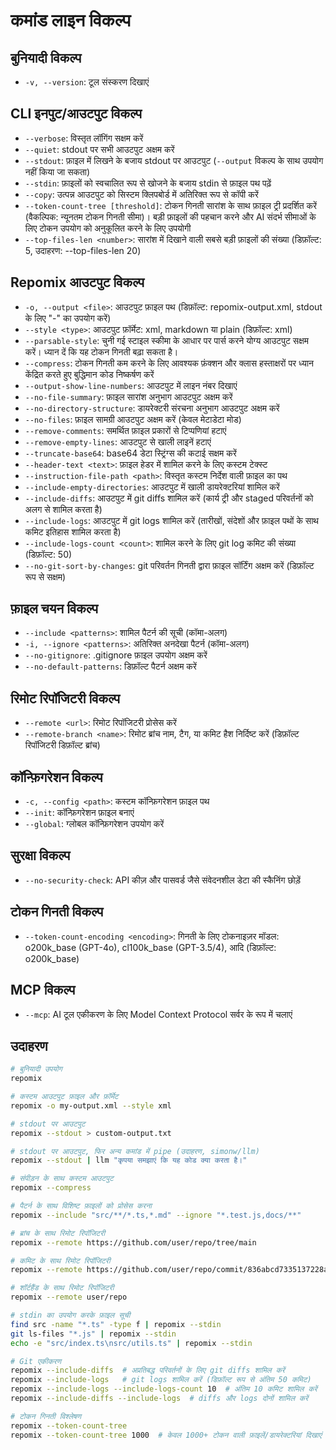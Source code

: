 # कमांड लाइन विकल्प

## बुनियादी विकल्प
- `-v, --version`: टूल संस्करण दिखाएं

## CLI इनपुट/आउटपुट विकल्प
- `--verbose`: विस्तृत लॉगिंग सक्षम करें
- `--quiet`: stdout पर सभी आउटपुट अक्षम करें
- `--stdout`: फ़ाइल में लिखने के बजाय stdout पर आउटपुट (`--output` विकल्प के साथ उपयोग नहीं किया जा सकता)
- `--stdin`: फ़ाइलों को स्वचालित रूप से खोजने के बजाय stdin से फ़ाइल पथ पढ़ें
- `--copy`: उत्पन्न आउटपुट को सिस्टम क्लिपबोर्ड में अतिरिक्त रूप से कॉपी करें
- `--token-count-tree [threshold]`: टोकन गिनती सारांश के साथ फ़ाइल ट्री प्रदर्शित करें (वैकल्पिक: न्यूनतम टोकन गिनती सीमा)। बड़ी फ़ाइलों की पहचान करने और AI संदर्भ सीमाओं के लिए टोकन उपयोग को अनुकूलित करने के लिए उपयोगी
- `--top-files-len <number>`: सारांश में दिखाने वाली सबसे बड़ी फ़ाइलों की संख्या (डिफ़ॉल्ट: 5, उदाहरण: --top-files-len 20)

## Repomix आउटपुट विकल्प
- `-o, --output <file>`: आउटपुट फ़ाइल पथ (डिफ़ॉल्ट: repomix-output.xml, stdout के लिए "-" का उपयोग करें)
- `--style <type>`: आउटपुट फ़ॉर्मेट: xml, markdown या plain (डिफ़ॉल्ट: xml)
- `--parsable-style`: चुनी गई स्टाइल स्कीमा के आधार पर पार्स करने योग्य आउटपुट सक्षम करें। ध्यान दें कि यह टोकन गिनती बढ़ा सकता है।
- `--compress`: टोकन गिनती कम करने के लिए आवश्यक फ़ंक्शन और क्लास हस्ताक्षरों पर ध्यान केंद्रित करते हुए बुद्धिमान कोड निष्कर्षण करें
- `--output-show-line-numbers`: आउटपुट में लाइन नंबर दिखाएं
- `--no-file-summary`: फ़ाइल सारांश अनुभाग आउटपुट अक्षम करें
- `--no-directory-structure`: डायरेक्टरी संरचना अनुभाग आउटपुट अक्षम करें
- `--no-files`: फ़ाइल सामग्री आउटपुट अक्षम करें (केवल मेटाडेटा मोड)
- `--remove-comments`: समर्थित फ़ाइल प्रकारों से टिप्पणियां हटाएं
- `--remove-empty-lines`: आउटपुट से खाली लाइनें हटाएं
- `--truncate-base64`: base64 डेटा स्ट्रिंग्स की कटाई सक्षम करें
- `--header-text <text>`: फ़ाइल हेडर में शामिल करने के लिए कस्टम टेक्स्ट
- `--instruction-file-path <path>`: विस्तृत कस्टम निर्देश वाली फ़ाइल का पथ
- `--include-empty-directories`: आउटपुट में खाली डायरेक्टरियां शामिल करें
- `--include-diffs`: आउटपुट में git diffs शामिल करें (कार्य ट्री और staged परिवर्तनों को अलग से शामिल करता है)
- `--include-logs`: आउटपुट में git logs शामिल करें (तारीखों, संदेशों और फ़ाइल पथों के साथ कमिट इतिहास शामिल करता है)
- `--include-logs-count <count>`: शामिल करने के लिए git log कमिट की संख्या (डिफ़ॉल्ट: 50)
- `--no-git-sort-by-changes`: git परिवर्तन गिनती द्वारा फ़ाइल सॉर्टिंग अक्षम करें (डिफ़ॉल्ट रूप से सक्षम)

## फ़ाइल चयन विकल्प
- `--include <patterns>`: शामिल पैटर्न की सूची (कॉमा-अलग)
- `-i, --ignore <patterns>`: अतिरिक्त अनदेखा पैटर्न (कॉमा-अलग)
- `--no-gitignore`: .gitignore फ़ाइल उपयोग अक्षम करें
- `--no-default-patterns`: डिफ़ॉल्ट पैटर्न अक्षम करें

## रिमोट रिपॉजिटरी विकल्प
- `--remote <url>`: रिमोट रिपॉजिटरी प्रोसेस करें
- `--remote-branch <name>`: रिमोट ब्रांच नाम, टैग, या कमिट हैश निर्दिष्ट करें (डिफ़ॉल्ट रिपॉजिटरी डिफ़ॉल्ट ब्रांच)

## कॉन्फ़िगरेशन विकल्प
- `-c, --config <path>`: कस्टम कॉन्फ़िगरेशन फ़ाइल पथ
- `--init`: कॉन्फ़िगरेशन फ़ाइल बनाएं
- `--global`: ग्लोबल कॉन्फ़िगरेशन उपयोग करें

## सुरक्षा विकल्प
- `--no-security-check`: API कीज़ और पासवर्ड जैसे संवेदनशील डेटा की स्कैनिंग छोड़ें

## टोकन गिनती विकल्प
- `--token-count-encoding <encoding>`: गिनती के लिए टोकनाइज़र मॉडल: o200k_base (GPT-4o), cl100k_base (GPT-3.5/4), आदि (डिफ़ॉल्ट: o200k_base)

## MCP विकल्प
- `--mcp`: AI टूल एकीकरण के लिए Model Context Protocol सर्वर के रूप में चलाएं

## उदाहरण

```bash
# बुनियादी उपयोग
repomix

# कस्टम आउटपुट फ़ाइल और फ़ॉर्मेट
repomix -o my-output.xml --style xml

# stdout पर आउटपुट
repomix --stdout > custom-output.txt

# stdout पर आउटपुट, फिर अन्य कमांड में pipe (उदाहरण, simonw/llm)
repomix --stdout | llm "कृपया समझाएं कि यह कोड क्या करता है।"

# संपीड़न के साथ कस्टम आउटपुट
repomix --compress

# पैटर्न के साथ विशिष्ट फ़ाइलों को प्रोसेस करना
repomix --include "src/**/*.ts,*.md" --ignore "*.test.js,docs/**"

# ब्रांच के साथ रिमोट रिपॉजिटरी
repomix --remote https://github.com/user/repo/tree/main

# कमिट के साथ रिमोट रिपॉजिटरी
repomix --remote https://github.com/user/repo/commit/836abcd7335137228ad77feb28655d85712680f1

# शॉर्टहैंड के साथ रिमोट रिपॉजिटरी
repomix --remote user/repo

# stdin का उपयोग करके फ़ाइल सूची
find src -name "*.ts" -type f | repomix --stdin
git ls-files "*.js" | repomix --stdin
echo -e "src/index.ts\nsrc/utils.ts" | repomix --stdin

# Git एकीकरण
repomix --include-diffs  # अप्रतिबद्ध परिवर्तनों के लिए git diffs शामिल करें
repomix --include-logs   # git logs शामिल करें (डिफ़ॉल्ट रूप से अंतिम 50 कमिट)
repomix --include-logs --include-logs-count 10  # अंतिम 10 कमिट शामिल करें
repomix --include-diffs --include-logs  # diffs और logs दोनों शामिल करें

# टोकन गिनती विश्लेषण
repomix --token-count-tree
repomix --token-count-tree 1000  # केवल 1000+ टोकन वाली फ़ाइलें/डायरेक्टरियां दिखाएं
```

